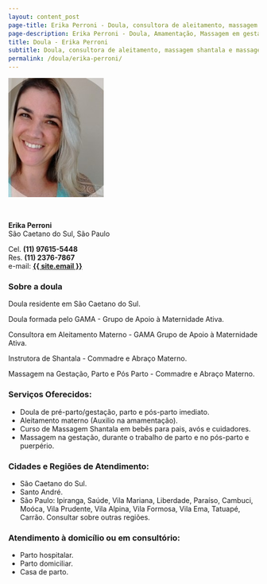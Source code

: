```yaml
---
layout: content_post
page-title: Erika Perroni - Doula, consultora de aleitamento, massagem shantala e massagem materna
page-description: Erika Perroni - Doula, Amamentação, Massagem em gestantes e shantala em bebês
title: Doula - Erika Perroni
subtitle: Doula, consultora de aleitamento, massagem shantala e massagem materna
permalink: /doula/erika-perroni/
---
```


<div class="row block">
  <div class="col-md-3 col-sm-12">
    <div class="block">
      <img style="width: initial;" src="/img/perfil2.jpg" alt="Erika Perroni">
    </div>
  </div>
  <div class="col-md-9 col-sm-12">
    <div class="block">
      <p>&nbsp;</p>
      <p>
        <strong>Erika Perroni</strong><br>
        São Caetano do Sul, São Paulo
      </p>
      <p>
        Cel. <strong>(11) 97615-5448</strong><br>
        Res. <strong>(11) 2376-7867</strong><br>
        e-mail: <a href="mailto:{{ site.encryptedemail }}" onclick="this.href=this.href.replace(/ /g,'')"><strong>{{ site.email }}</strong></a>
      </p>
    </div>
  </div>
</div>

### Sobre a doula
Doula residente em São Caetano do Sul.

Doula formada pelo GAMA - Grupo de Apoio à Maternidade Ativa.

Consultora em Aleitamento Materno - GAMA Grupo de Apoio à Maternidade Ativa.

Instrutora de Shantala - Commadre e Abraço Materno.

Massagem na Gestação, Parto e Pós Parto - Commadre e Abraço Materno.

### Serviços Oferecidos:
- Doula de pré-parto/gestação, parto e pós-parto imediato.
- Aleitamento materno (Auxilio na amamentação).
- Curso de Massagem Shantala em bebês para pais, avós e cuidadores.
- Massagem na gestação, durante o trabalho de parto e no pós-parto e puerpério.

### Cidades e Regiões de Atendimento:
- São Caetano do Sul.
- Santo André.
- São Paulo: Ipiranga, Saúde, Vila Mariana, Liberdade, Paraíso, Cambuci, Moóca, Vila Prudente, Vila Alpina, Vila Formosa, Vila Ema, Tatuapé, Carrão. Consultar sobre outras regiões.

### Atendimento à domicílio ou em consultório:
- Parto hospitalar.
- Parto domiciliar.
- Casa de parto.
